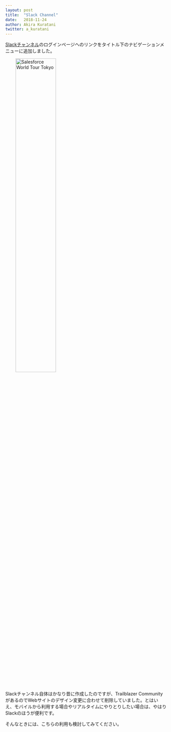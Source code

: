 ```yaml
---
layout: post
title:  "Slack Channel"
date:   2018-11-24
author: Akira Kuratani
twitter: a_kuratani
---
```


<p class="intro"><a href="https://slackin-tokyosalesforcedg.herokuapp.com/" target="\_blank"><span class="dropcap">S</span>lackチャンネル</a>のログインページヘのリンクをタイトル下のナビゲーションメニューに追加しました。</p>

<a href="https://slackin-tokyosalesforcedg.herokuapp.com/" target="\_blnak"><img src="{{ '/assets/img/posts/2018-11-24-slack-channel.jpg' | prepend: site.baseurl }}" alt="Salesforce World Tour Tokyo" style="width:50%; padding-left: 32px"/></a>

Slackチャンネル自体はかなり昔に作成したのですが、Trailblazer CommunityがあるのでWebサイトのデザイン変更に合わせて削除していました。とはいえ、モバイルから利用する場合やリアルタイムにやりとりしたい場合は、やはりSlackのほうが便利です。

そんなときには、こちらの利用も検討してみてください。

